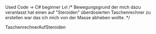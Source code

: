 Used Code -> C# beginner Lvl
   /* Bewegungsgrund der mich dazu veranlasst hat einen auf "Steroiden" überdosierten 
    Taschenrechner zu erstellen war das ich mich von der Masse abheben wollte. */


TaschenrechnerAufSteroiden
